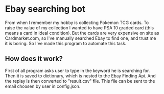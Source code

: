 # Ebay searching bot
From when I remember my hobby is collecting Pokemon TCG cards. 
To raise the value of my collection I wanted to have PSA 10 graded card (this means a card in ideal condition). 
But the cards are very expensive on site as Cardmarket.com, so I've manually searched
Ebay to find one, and trust me it is boring. So I've made this program to automate this task.

## How does it work?
First of all program asks user to type in the keyword he is searching for.
Then it is saved to dictionary, which is nested to the Ebay Finding Api.
And the replay is then converted to "result.csv" file. This file can be sent
to the email choosen by user in config.json.
